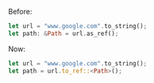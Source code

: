 Before:

```rust
let url = "www.google.com".to_string();
let path: &Path = url.as_ref();
```

Now:

```rust
let url = "www.google.com".to_string();
let path = url.to_ref::<Path>();
```

